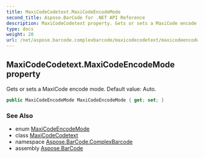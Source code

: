 ```yaml
---
title: MaxiCodeCodetext.MaxiCodeEncodeMode
second_title: Aspose.BarCode for .NET API Reference
description: MaxiCodeCodetext property. Gets or sets a MaxiCode encode mode. Default value Auto
type: docs
weight: 20
url: /net/aspose.barcode.complexbarcode/maxicodecodetext/maxicodeencodemode/
---
```

## MaxiCodeCodetext.MaxiCodeEncodeMode property

Gets or sets a MaxiCode encode mode. Default value: Auto.

```csharp
public MaxiCodeEncodeMode MaxiCodeEncodeMode { get; set; }
```

### See Also

* enum [MaxiCodeEncodeMode](../../../aspose.barcode.generation/maxicodeencodemode/)
* class [MaxiCodeCodetext](../)
* namespace [Aspose.BarCode.ComplexBarcode](../../../aspose.barcode.complexbarcode/)
* assembly [Aspose.BarCode](../../../)


